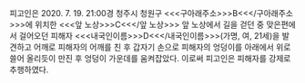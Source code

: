피고인은 2020. 7. 19. 21:00경 청주시 청원구 <<<구아래주소>>>B<<</구아래주소>>>에 위치한 <<<앞 노상>>>C<<</앞 노상>>> 앞 노상에서 길을 걷던 중 맞은편에서 걸어오던 피해자 <<<내국인이름>>>D<<</내국인이름>>>(가명, 여, 21세)을 발견하고 어깨로 피해자의 어깨를 친 후 갑자기 손으로 피해자의 엉덩이를 아래에서 위로 쓸어 올리듯이 만진 후 엉덩이 가운데를 움켜잡았다.
이로써 피고인은 피해자를 강제로 추행하였다.
